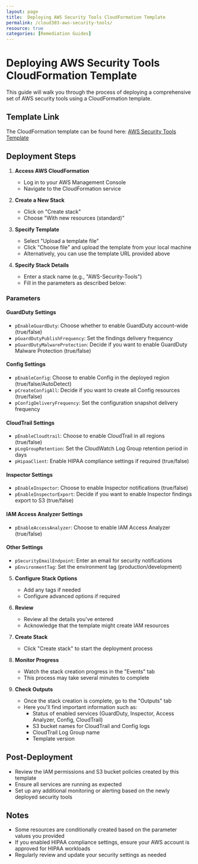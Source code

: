 ```yaml
---
layout: page
title:  Deploying AWS Security Tools CloudFormation Template
permalink: /cloud303-aws-security-tools/
resource: true
categories: [Remediation Guides]
---
```


#  Deploying AWS Security Tools CloudFormation Template

This guide will walk you through the process of deploying a comprehensive set of AWS security tools using a CloudFormation template.

## Template Link

The CloudFormation template can be found here: [AWS Security Tools Template](https://github.com/Cloud303/wafr-remediations/blob/main/cloudformation/security-tools/cloud303-aws-security-tools.yml)

## Deployment Steps

1. **Access AWS CloudFormation**
   - Log in to your AWS Management Console
   - Navigate to the CloudFormation service

2. **Create a New Stack**
   - Click on "Create stack"
   - Choose "With new resources (standard)"

3. **Specify Template**
   - Select "Upload a template file"
   - Click "Choose file" and upload the template from your local machine
   - Alternatively, you can use the template URL provided above

4. **Specify Stack Details**
   - Enter a stack name (e.g., "AWS-Security-Tools")
   - Fill in the parameters as described below:

### Parameters

#### GuardDuty Settings
- `pEnableGuardDuty`: Choose whether to enable GuardDuty account-wide (true/false)
- `pGuardDutyPublishFrequency`: Set the findings delivery frequency
- `pGuardDutyMalwareProtection`: Decide if you want to enable GuardDuty Malware Protection (true/false)

#### Config Settings
- `pEnableConfig`: Choose to enable Config in the deployed region (true/false/AutoDetect)
- `pCreateConfigAll`: Decide if you want to create all Config resources (true/false)
- `pConfigDeliveryFrequency`: Set the configuration snapshot delivery frequency

#### CloudTrail Settings
- `pEnableCloudtrail`: Choose to enable CloudTrail in all regions (true/false)
- `pLogGroupRetention`: Set the CloudWatch Log Group retention period in days
- `pHipaaClient`: Enable HIPAA compliance settings if required (true/false)

#### Inspector Settings
- `pEnableInspector`: Choose to enable Inspector notifications (true/false)
- `pEnableInspectorExport`: Decide if you want to enable Inspector findings export to S3 (true/false)

#### IAM Access Analyzer Settings
- `pEnableAccessAnalyzer`: Choose to enable IAM Access Analyzer (true/false)

#### Other Settings
- `pSecurityEmailEndpoint`: Enter an email for security notifications
- `pEnvironmentTag`: Set the environment tag (production/development)

5. **Configure Stack Options**
   - Add any tags if needed
   - Configure advanced options if required

6. **Review**
   - Review all the details you've entered
   - Acknowledge that the template might create IAM resources

7. **Create Stack**
   - Click "Create stack" to start the deployment process

8. **Monitor Progress**
   - Watch the stack creation progress in the "Events" tab
   - This process may take several minutes to complete

9. **Check Outputs**
   - Once the stack creation is complete, go to the "Outputs" tab
   - Here you'll find important information such as:
     - Status of enabled services (GuardDuty, Inspector, Access Analyzer, Config, CloudTrail)
     - S3 bucket names for CloudTrail and Config logs
     - CloudTrail Log Group name
     - Template version

## Post-Deployment

- Review the IAM permissions and S3 bucket policies created by this template
- Ensure all services are running as expected
- Set up any additional monitoring or alerting based on the newly deployed security tools

## Notes

- Some resources are conditionally created based on the parameter values you provided
- If you enabled HIPAA compliance settings, ensure your AWS account is approved for HIPAA workloads
- Regularly review and update your security settings as needed
